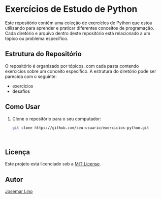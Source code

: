 # Exercícios de Estudo de Python

Este repositório contém uma coleção de exercícios de Python que estou utilizando para aprender e praticar diferentes conceitos de programação. Cada diretório e arquivo dentro deste repositório está relacionado a um tópico ou problema específico.

## Estrutura do Repositório

O repositório é organizado por tópicos, com cada pasta contendo exercícios sobre um conceito específico. A estrutura do diretório pode ser parecida com o seguinte:
- exercicios
- desafios

## Como Usar

1. Clone o repositório para o seu computador:

   ```bash
   git clone https://github.com/seu-usuario/exercicios-python.git

 
## Licença

Este projeto está licenciado sob a [MIT License](LICENSE).

## Autor

[Josemar Lino](https://github.com/Josemar-Lino)
